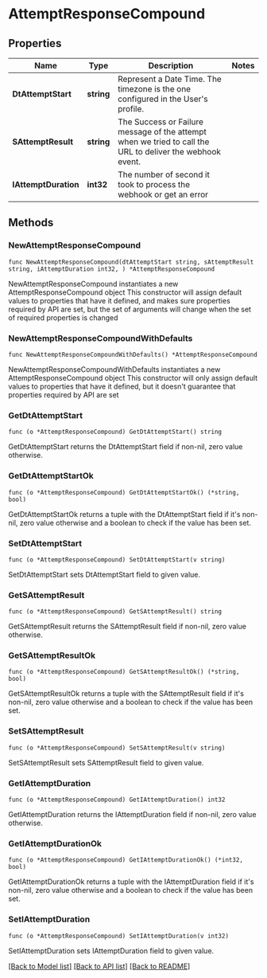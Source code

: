 # AttemptResponseCompound

## Properties

Name | Type | Description | Notes
------------ | ------------- | ------------- | -------------
**DtAttemptStart** | **string** | Represent a Date Time. The timezone is the one configured in the User&#39;s profile. | 
**SAttemptResult** | **string** | The Success or Failure message of the attempt when we tried to call the URL to deliver the webhook event. | 
**IAttemptDuration** | **int32** | The number of second it took to process the webhook or get an error | 

## Methods

### NewAttemptResponseCompound

`func NewAttemptResponseCompound(dtAttemptStart string, sAttemptResult string, iAttemptDuration int32, ) *AttemptResponseCompound`

NewAttemptResponseCompound instantiates a new AttemptResponseCompound object
This constructor will assign default values to properties that have it defined,
and makes sure properties required by API are set, but the set of arguments
will change when the set of required properties is changed

### NewAttemptResponseCompoundWithDefaults

`func NewAttemptResponseCompoundWithDefaults() *AttemptResponseCompound`

NewAttemptResponseCompoundWithDefaults instantiates a new AttemptResponseCompound object
This constructor will only assign default values to properties that have it defined,
but it doesn't guarantee that properties required by API are set

### GetDtAttemptStart

`func (o *AttemptResponseCompound) GetDtAttemptStart() string`

GetDtAttemptStart returns the DtAttemptStart field if non-nil, zero value otherwise.

### GetDtAttemptStartOk

`func (o *AttemptResponseCompound) GetDtAttemptStartOk() (*string, bool)`

GetDtAttemptStartOk returns a tuple with the DtAttemptStart field if it's non-nil, zero value otherwise
and a boolean to check if the value has been set.

### SetDtAttemptStart

`func (o *AttemptResponseCompound) SetDtAttemptStart(v string)`

SetDtAttemptStart sets DtAttemptStart field to given value.


### GetSAttemptResult

`func (o *AttemptResponseCompound) GetSAttemptResult() string`

GetSAttemptResult returns the SAttemptResult field if non-nil, zero value otherwise.

### GetSAttemptResultOk

`func (o *AttemptResponseCompound) GetSAttemptResultOk() (*string, bool)`

GetSAttemptResultOk returns a tuple with the SAttemptResult field if it's non-nil, zero value otherwise
and a boolean to check if the value has been set.

### SetSAttemptResult

`func (o *AttemptResponseCompound) SetSAttemptResult(v string)`

SetSAttemptResult sets SAttemptResult field to given value.


### GetIAttemptDuration

`func (o *AttemptResponseCompound) GetIAttemptDuration() int32`

GetIAttemptDuration returns the IAttemptDuration field if non-nil, zero value otherwise.

### GetIAttemptDurationOk

`func (o *AttemptResponseCompound) GetIAttemptDurationOk() (*int32, bool)`

GetIAttemptDurationOk returns a tuple with the IAttemptDuration field if it's non-nil, zero value otherwise
and a boolean to check if the value has been set.

### SetIAttemptDuration

`func (o *AttemptResponseCompound) SetIAttemptDuration(v int32)`

SetIAttemptDuration sets IAttemptDuration field to given value.



[[Back to Model list]](../README.md#documentation-for-models) [[Back to API list]](../README.md#documentation-for-api-endpoints) [[Back to README]](../README.md)


